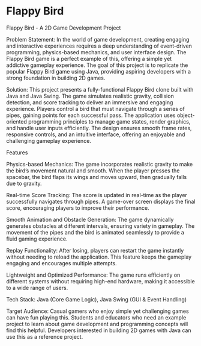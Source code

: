 # Flappy Bird
Flappy Bird - A 2D Game Development Project

Problem Statement:
In the world of game development, creating engaging and interactive experiences requires a deep understanding of event-driven programming, physics-based mechanics, and user interface design. The Flappy Bird game is a perfect example of this, offering a simple yet addictive gameplay experience. The goal of this project is to replicate the popular Flappy Bird game using Java, providing aspiring developers with a strong foundation in building 2D games.

Solution:
This project presents a fully-functional Flappy Bird clone built with Java and Java Swing. The game simulates realistic gravity, collision detection, and score tracking to deliver an immersive and engaging experience. Players control a bird that must navigate through a series of pipes, gaining points for each successful pass. The application uses object-oriented programming principles to manage game states, render graphics, and handle user inputs efficiently. The design ensures smooth frame rates, responsive controls, and an intuitive interface, offering an enjoyable and challenging gameplay experience.

Features

Physics-based Mechanics: The game incorporates realistic gravity to make the bird’s movement natural and smooth. When the player presses the spacebar, the bird flaps its wings and moves upward, then gradually falls due to gravity.

Real-time Score Tracking: The score is updated in real-time as the player successfully navigates through pipes. A game-over screen displays the final score, encouraging players to improve their performance.

Smooth Animation and Obstacle Generation: The game dynamically generates obstacles at different intervals, ensuring variety in gameplay. The movement of the pipes and the bird is animated seamlessly to provide a fluid gaming experience.

Replay Functionality: After losing, players can restart the game instantly without needing to reload the application. This feature keeps the gameplay engaging and encourages multiple attempts.

Lightweight and Optimized Performance: The game runs efficiently on different systems without requiring high-end hardware, making it accessible to a wide range of users.

Tech Stack:
Java (Core Game Logic), Java Swing (GUI & Event Handling)

Target Audience:
Casual gamers who enjoy simple yet challenging games can have fun playing this. Students and educators who need an example project to learn about game development and programming concepts will find this helpful. Developers interested in building 2D games with Java can use this as a reference project.
